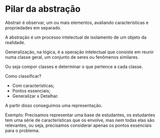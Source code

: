 # Pilar da abstração

Abstrair é observar, um ou mais elementos, avaliando características e propriedades em separado.

A abstração é um processo intelectual de isolamento de um objeto da realidade.

Generalização, na lógica, é a operação intelectual que consiste em reunir numa classe geral, um conjunto de seres ou fenômenos similares.

Ou seja compor classes e determinar o que pertence a cada classe.

Como classificar?

- Com características;
- Pontos essenciais;
- Generalizar x Detalhar.

A partir disso conseguimos uma representação.

Exemplo: Precisamos representar uma base de estudantes, os estudantes tem uma série de características que os envolve, mas nem todas elas são relevantes, ou seja, precisamos considerar apenas os pontos essenciais para o problema.